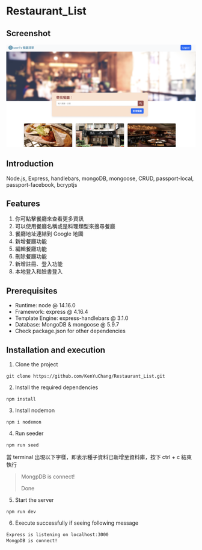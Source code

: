 # Restaurant_List


## Screenshot
![screenshot](https://github.com/KenYuChang/Restaurant_List/blob/main/public/image/%E6%88%AA%E5%9C%96%202023-04-25%20%E4%B8%8B%E5%8D%886.39.48.png)


## Introduction
Node.js, Express, handlebars, mongoDB, mongoose, CRUD, passport-local, passport-facebook, bcryptjs

## Features

1. 你可點擊餐廳來查看更多資訊
2. 可以使用餐廳名稱或是料理類型來搜尋餐廳
3. 餐廳地址連結到 Google 地圖
4. 新增餐廳功能
5. 編輯餐廳功能
6. 刪除餐廳功能
7. 新增註冊、登入功能
8. 本地登入和臉書登入


## Prerequisites
 
- Runtime: node @ 14.16.0
- Framework: express @ 4.16.4
- Template Engine: express-handlebars @ 3.1.0
- Database: MongoDB & mongoose @ 5.9.7
- Check package.json for other dependencies
      

## Installation and execution

1. Clone the project

```
git clone https://github.com/KenYuChang/Restaurant_List.git
```

2. Install the required dependencies

```
npm install
```

3. Install nodemon

```
npm i nodemon
```

4. Run seeder

```
npm run seed
```

當 terminal 出現以下字樣，即表示種子資料已新增至資料庫，按下 ctrl + c 結束執行

> MongpDB is connect!
>
> Done

5. Start the server

```
npm run dev
```

6. Execute successfully if seeing following message

```
Express is listening on localhost:3000
MongpDB is connect!
```
